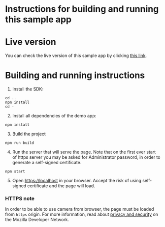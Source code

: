 Instructions for building and running this sample app
=====================================================

# Live version

You can check the live version of this sample app by clicking [this link](https://blinkid.github.io/blinkid-in-browser/demo/build/index.html).

# Building and running instructions

1. Install the SDK:

```
cd ..
npm install
cd -
```

2. Install all dependencies of the demo app:

```
npm install
```

3. Build the project

```
npm run build
```

4. Run the server that will serve the page. Note that on the first ever start of https server you may be asked for Administrator password, in order to generate a self-signed certificate.

```
npm start
```

5. Open [https://localhost](https://localhost) in your browser. Accept the risk of using self-signed certificate and the page will load.

### HTTPS note

In order to be able to use camera from browser, the page must be loaded from `https` origin. For more information, read about [privacy and security](https://developer.mozilla.org/en-US/docs/Web/API/MediaDevices/getUserMedia#Privacy_and_security) on the Mozilla Developer Network.
